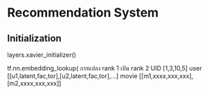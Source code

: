 # Recommendation System

## Initialization
layers.xavier_initializer()


tf.nn.embedding_lookup(
การแปลง rank 1 เป้น rank 2
UID [1,3,10,5]
user [[u1,latent,fac,tor],[u2,latent,fac,tor],...]
movie [[m1,xxxx,xxx,xxx],[m2,xxxx,xxx,xxx]]


